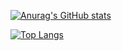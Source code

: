 [![Anurag's GitHub stats](https://github-readme-stats.vercel.app/api?username=kim-yeonjung&theme=tokyonight)](https://github.com/anuraghazra/github-readme-stats)

[![Top Langs](https://github-readme-stats.vercel.app/api/top-langs/?username=kim-yeonjung&theme=tokyonight&layout=compact)](https://github.com/anuraghazra/github-readme-stats)
